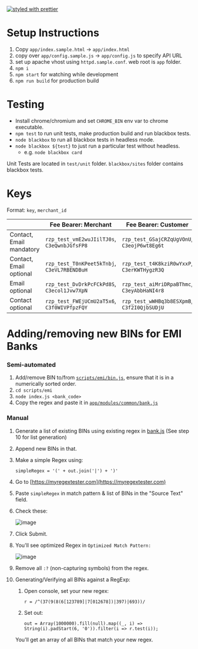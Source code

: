 [![styled with prettier](https://img.shields.io/badge/styled_with-prettier-ff69b4.svg)](https://github.com/prettier/prettier)

# Setup Instructions

1. Copy `app/index.sample.html` -> `app/index.html`
1. copy over `app/config.sample.js` -> `app/config.js` to specify API URL
1. set up apache vhost using `httpd.sample.conf`. web root is `app` folder.
1. `npm i`
1. `npm start` for watching while development
1. `npm run build` for production build

# Testing

- Install chrome/chromium and set `CHROME_BIN` env var to chrome executable.
- `npm test` to run unit tests, make production build and run blackbox tests.
- `node blackbox` to run all blackbox tests in headless mode.
- `node blackbox ${test}` to just run a particular test without headless.
  - e.g. `node blackbox card`

Unit Tests are located in `test/unit` folder. `blackbox/sites` folder contains blackbox tests.

# Keys

Format: `key`, `merchant_id`

|                          | Fee Bearer: Merchant                        | Fee Bearer: Customer                        |
| ------------------------ | ------------------------------------------- | ------------------------------------------- |
| Contact, Email mandatory | `rzp_test_vmE2wuJIilTJ0s`, `C3eQwnbJGfsFP8` | `rzp_test_GSajCRZqUgVOnU`, `C3eojP6wt8Eg6t` |
| Contact, Email optional  | `rzp_test_T0nKPeet5kTnbj`, `C3eVL7RBENDBuH` | `rzp_test_t4K8kziR0wYxxP`, `C3erKWTHygzR3Q` |
| Email optional           | `rzp_test_DvDrkPcFCkPd8S`, `C3ecol1Jvw7XpN` | `rzp_test_aiMriDRpaBThmc`, `C3eyAbbHaNI4r8` |
| Contact optional         | `rzp_test_FWEjUCmU2aT5x6`, `C3f0WIVPfpzFQY` | `rzp_test_wWHBq3b8ESXpmB`, `C3f2I0QjbSUDjU` |

# Adding/removing new BINs for EMI Banks

### Semi-automated

1. Add/remove BIN to/from [`scripts/emi/bin.js`](scripts/emi/bin.js), ensure that it is in a numerically sorted order.
2. `cd scripts/emi`
3. `node index.js <bank_code>`
4. Copy the regex and paste it in [`app/modules/common/bank.js`](app/modules/common/bank.js)

### Manual

1. Generate a list of existing BINs using existing regex in [bank.js](https://github.com/razorpay/checkout/blob/master/app/modules/common/bank.js#L37) (See step 10 for list generation)
2. Append new BINs in that.
3. Make a simple Regex using:

   `simpleRegex = '(' + out.join('|') + ')'`

4. Go to [https://myregextester.com](https://myregextester.com)
5. Paste `simpleRegex` in match pattern & list of BINs in the "Source Text" field.
6. Check these:

   ![image](https://user-images.githubusercontent.com/11299391/57135808-56e13f80-6dc8-11e9-87eb-b6778da27c02.png)

7. Click Submit.
8. You'll see optimized Regex in `Optimized Match Pattern:`

   ![image](https://user-images.githubusercontent.com/11299391/57135853-75dfd180-6dc8-11e9-86a9-b54bd8ca8b1b.png)

9. Remove all `:?` (non-capturing symbols) from the regex.
10. Generating/Verifying all BINs against a RegExp:

    1. Open console, set your new regex:

       `r = /^(37(9(8(6[123789]|7[012678])|397)|693))/`

    2. Set out:

       `out = Array(1000000).fill(null).map((_, i) => String(i).padStart(6, '0')).filter(i => r.test(i));`

    You'll get an array of all BINs that match your new regex.
